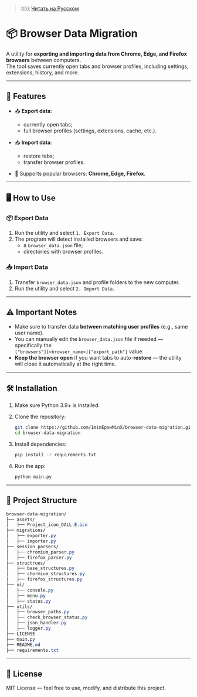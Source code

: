 > 🇷🇺 [Читать на Русском](./README.ru.md)


# 📦 Browser Data Migration

A utility for **exporting and importing data from Chrome, Edge, and Firefox browsers** between computers.  
The tool saves currently open tabs and browser profiles, including settings, extensions, history, and more.

---

## 🚀 Features

- 📤 **Export data**:
  - currently open tabs;
  - full browser profiles (settings, extensions, cache, etc.).

- 📥 **Import data**:
  - restore tabs;
  - transfer browser profiles.

- 📁 Supports popular browsers: **Chrome, Edge, Firefox**.

---

## 🖥️ How to Use

### 📦 Export Data
1. Run the utility and select `1. Export Data`.
2. The program will detect installed browsers and save:
   - a `browser_data.json` file;
   - directories with browser profiles.

### 📥 Import Data
1. Transfer `browser_data.json` and profile folders to the new computer.
2. Run the utility and select `2. Import Data`.

---

## ⚠️ Important Notes

- Make sure to transfer data **between matching user profiles** (e.g., same user name).
- You can manually edit the `browser_data.json` file if needed — specifically the  
  `["browsers"][<browser_name>]["export_path"]` value.
- **Keep the browser open** if you want tabs to auto-**restore** — the utility will close it automatically at the right time.

---

## 🛠️ Installation

1. Make sure Python 3.9+ is installed.
2. Clone the repository:

   ```bash
   git clone https://github.com/1minEpowMinX/browser-data-migration.git
   cd browser-data-migration
   ```
   
3. Install dependencies:

   ```bash
   pip install -r requirements.txt
   ```

4. Run the app:

   ```bash
   python main.py
   ```

---

## 📁 Project Structure

```css
browser-data-migration/
├── assets/
│   ├── Project_icon_DALL.E.ico
├── migrations/
│   ├── exporter.py
│   ├── importer.py
├── session_parsers/
│   ├── chromium_parser.py
│   ├── firefox_parser.py
├── structrues/
│   ├── base_structures.py
│   ├── chormium_structures.py
│   ├── firefox_structures.py
├── ui/
│   ├── console.py
│   ├── menu.py
│   ├── status.py
├── utils/
│   ├── browser_paths.py
│   ├── check_browser_status.py
│   ├── json_handler.py
│   ├── logger.py
├── LICENSE
├── main.py
├── README.md
├── requirements.txt
```

---

## 📄 License
MIT License — feel free to use, modify, and distribute this project.
